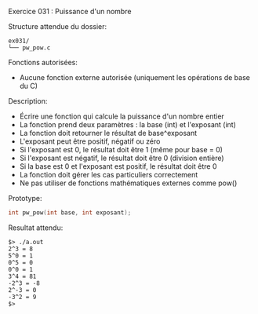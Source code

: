 Exercice 031 : Puissance d'un nombre

Structure attendue du dossier:

```
ex031/
└── pw_pow.c
```

Fonctions autorisées:

- Aucune fonction externe autorisée (uniquement les opérations de base du C)

Description:

- Écrire une fonction qui calcule la puissance d'un nombre entier
- La fonction prend deux paramètres : la base (int) et l'exposant (int)
- La fonction doit retourner le résultat de base^exposant
- L'exposant peut être positif, négatif ou zéro
- Si l'exposant est 0, le résultat doit être 1 (même pour base = 0)
- Si l'exposant est négatif, le résultat doit être 0 (division entière)
- Si la base est 0 et l'exposant est positif, le résultat doit être 0
- La fonction doit gérer les cas particuliers correctement
- Ne pas utiliser de fonctions mathématiques externes comme pow()

Prototype:

```c
int pw_pow(int base, int exposant);
```

Resultat attendu:

```
$> ./a.out
2^3 = 8
5^0 = 1
0^5 = 0
0^0 = 1
3^4 = 81
-2^3 = -8
2^-3 = 0
-3^2 = 9
$>
```
